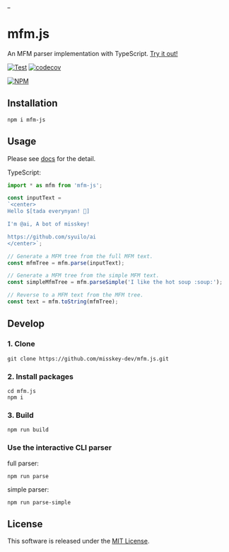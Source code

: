 _
# mfm.js
An MFM parser implementation with TypeScript.
[Try it out!](https://runkit.com/npm/mfm-js)

[![Test](https://github.com/misskey-dev/mfm.js/actions/workflows/test.yml/badge.svg)](https://github.com/misskey-dev/mfm.js/actions/workflows/test.yml)
[![codecov](https://codecov.io/gh/misskey-dev/mfm.js/branch/develop/graph/badge.svg?token=irAWFiHK8T)](https://codecov.io/gh/misskey-dev/mfm.js)

[![NPM](https://nodei.co/npm/mfm-js.png?downloads=true&downloadRank=true&stars=true)](https://www.npmjs.com/package/mfm-js)

## Installation
```
npm i mfm-js
```

## Usage
Please see [docs](./docs/index.md) for the detail.

TypeScript:
```ts
import * as mfm from 'mfm-js';

const inputText =
`<center>
Hello $[tada everynyan! 🎉]

I'm @ai, A bot of misskey!

https://github.com/syuilo/ai
</center>`;

// Generate a MFM tree from the full MFM text.
const mfmTree = mfm.parse(inputText);

// Generate a MFM tree from the simple MFM text.
const simpleMfmTree = mfm.parseSimple('I like the hot soup :soup:​');

// Reverse to a MFM text from the MFM tree.
const text = mfm.toString(mfmTree);

```

## Develop
### 1. Clone
```
git clone https://github.com/misskey-dev/mfm.js.git
```

### 2. Install packages
```
cd mfm.js
npm i
```

### 3. Build
```
npm run build
```

### Use the interactive CLI parser
full parser:
```
npm run parse
```

simple parser:
```
npm run parse-simple
```

## License
This software is released under the [MIT License](LICENSE).
